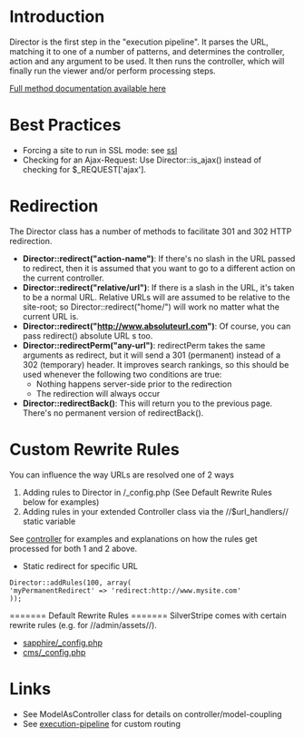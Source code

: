 # Introduction
Director is the first step in the "execution pipeline". It parses the URL, matching it to one of a number of patterns, and determines the controller, action and any argument to be used. It then runs the controller, which will finally run the viewer and/or perform processing steps.

[Full method documentation available here](http://api.silverstripe.org/2.4/sapphire/control/Director.html)

# Best Practices
*  Forcing a site to run in SSL mode: see [ssl](ssl)
*  Checking for an Ajax-Request: Use Director::is_ajax() instead of checking for $_REQUEST['ajax'].

# Redirection
The Director class has a number of methods to facilitate 301 and 302 HTTP redirection.

*  **Director::redirect("action-name")**: If there's no slash in the URL passed to redirect, then it is assumed that you want to go to a different action on the current controller.
*  **Director::redirect("relative/url")**: If there is a slash in the URL, it's taken to be a normal URL.  Relative URLs will are assumed to be relative to the site-root; so Director::redirect("home/") will work no matter what the current URL is.
*  **Director::redirect("http://www.absoluteurl.com")**: Of course, you can pass redirect() absolute URL s too.
*  **Director::redirectPerm("any-url")**: redirectPerm takes the same arguments as redirect, but it will send a 301 (permanent) instead of a 302 (temporary) header.  It improves search rankings, so this should be used whenever the following two conditions are true:
    * Nothing happens server-side prior to the redirection
    * The redirection will always occur
*  **Director::redirectBack()**: This will return you to the previous page.  There's no permanent version of redirectBack().


# Custom Rewrite Rules
You can influence the way URLs are resolved one of 2 ways

1.  Adding rules to Director in <yourproject>/_config.php (See Default Rewrite Rules below for examples)
2.  Adding rules in your extended Controller class via the //$url_handlers// static variable 

See [controller](controller) for examples and explanations on how the rules get processed for both 1 and 2 above. 

*  Static redirect for specific URL
~~~ {php}
Director::addRules(100, array(
'myPermanentRedirect' => 'redirect:http://www.mysite.com'
));
~~~

======= Default Rewrite Rules =======
SilverStripe comes with certain rewrite rules (e.g. for //admin/assets//).

*  [sapphire/_config.php](http://open.silverstripe.org/browser/modules/sapphire/trunk/_config.php)
*  [cms/_config.php](http://open.silverstripe.org/browser/modules/cms/trunk/_config.php)


# Links
*  See ModelAsController class for details on controller/model-coupling
*  See [execution-pipeline](execution-pipeline) for custom routing

